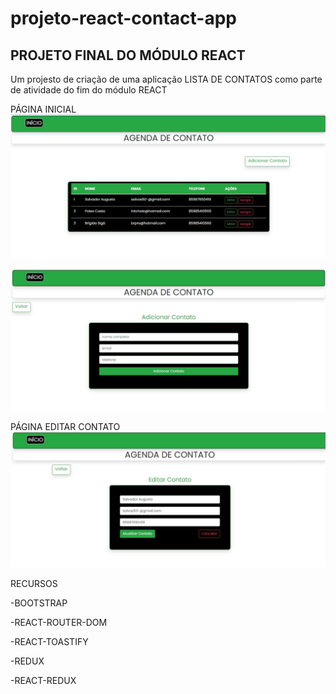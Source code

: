 # projeto-react-contact-app

## PROJETO FINAL DO MÓDULO REACT
Um projesto de criação de uma aplicação LISTA DE CONTATOS como parte de atividade do fim do módulo REACT 

PÁGINA INICIAL
![Tela Inicial](src/img/home.jpg)

![Adicionar](src/img/addcontact.jpg)


PÁGINA EDITAR CONTATO 
![Editar contato](src/img/editcontact.jpg)


RECURSOS

-BOOTSTRAP

-REACT-ROUTER-DOM

-REACT-TOASTIFY

-REDUX

-REACT-REDUX
